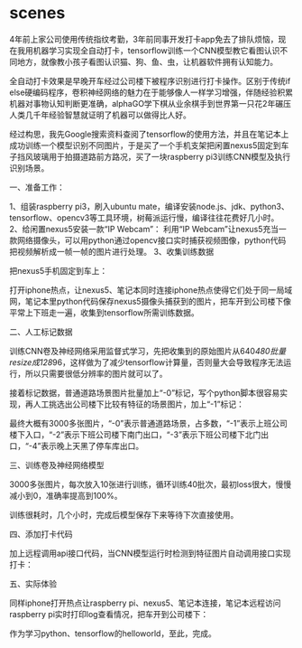# scenes

4年前上家公司使用传统指纹考勤，3年前同事开发打卡app免去了排队烦恼，现在我用机器学习实现全自动打卡，tensorflow训练一个CNN模型教它看图认识不同地方，就像教小孩子看图认识猫、狗、鱼、虫，让机器软件拥有认知能力。

全自动打卡效果是早晚开车经过公司楼下被程序识别进行打卡操作。区别于传统if else硬编码程序，卷积神经网络的魅力在于能够像人一样学习增强，伴随经验积累机器对事物认知判断更准确，alphaGO学下棋从业余棋手到世界第一只花2年碾压人类几千年经验智慧就证明了机器可以做得比人好。

经过构思，我先Google搜索资料查阅了tensorflow的使用方法，并且在笔记本上成功训练一个模型识别不同图片，于是买了一个手机支架把闲置nexus5固定到车子挡风玻璃用于拍摄道路前方路况，买了一块raspberry pi3训练CNN模型及执行识别场景。 


一、准备工作：


1、组装raspberry pi3，刷入ubuntu mate，编译安装node.js、jdk、python3、tensorflow、opencv3等工具环境，树莓派运行慢，编译往往花费好几小时。
2、给闲置nexus5安装一款“IP Webcam”：
利用“IP Webcam”让nexus5充当一款网络摄像头，可以用python通过opencv接口实时捕获视频图像，python代码把视频解析成一帧一帧的图片进行处理。
3、收集训练数据

把nexus5手机固定到车上：

 

打开iphone热点，让nexus5、笔记本同时连接iphone热点使得它们处于同一局域网，笔记本里python代码保存nexus5摄像头捕获到的图片，把车开到公司楼下像平常上下班走一遍，收集到tensorflow所需训练数据。



  二、人工标记数据

 训练CNN卷及神经网络采用监督式学习，先把收集到的原始图片从640*480批量resize成128*96，这样做为了减少tensorflow计算量，否则量大会导致程序无法运行，所以只需要很低分辨率的图片就可以了。

接着标记数据，普通道路场景图片批量加上“-0”标记，写个python脚本很容易实现，再人工挑选出公司楼下比较有特征的场景图片，加上“-1”标记：

最终大概有3000多张图片，“-0”表示普通道路场景，占多数，“-1”表示上班公司楼下入口，“-2”表示下班公司楼下南门出口，“-3”表示下班公司楼下北门出口，“-4”表示晚上天黑了停车库出口。


三、训练卷及神经网络模型


3000多张图片，每次放入10张进行训练，循环训练40批次，最初loss很大，慢慢减小到0，准确率提高到100%。

训练很耗时，几个小时，完成后模型保存下来等待下次直接使用。



四、添加打卡代码

加上远程调用api接口代码，当CNN模型运行时检测到特征图片自动调用接口实现打卡：

五、实际体验

同样iphone打开热点让raspberry pi、nexus5、笔记本连接，笔记本远程访问raspberry pi实时打印log查看情况，把车开到公司楼下：

作为学习python、tensorflow的helloworld，至此，完成。

